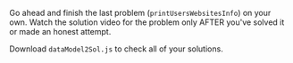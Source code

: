 Go ahead and finish the last problem (`printUsersWebsitesInfo`) on your own. Watch the solution video for the problem only AFTER you've solved it or made an honest attempt.

Download `dataModel2Sol.js` to check all of your solutions.
